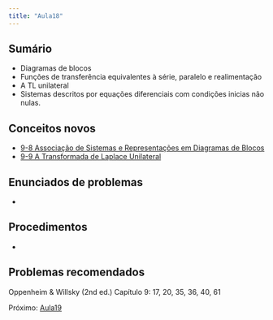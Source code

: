 ```yaml
---
title: "Aula18"
---
```


## Sumário
- Diagramas de blocos
- Funções de transferência equivalentes à série, paralelo e realimentação
- A TL unilateral
- Sistemas descritos por equações diferenciais com condições inicias não nulas.

## Conceitos novos
- [9-8 Associação de Sistemas e Representações em Diagramas de Blocos](pub/topic/9-8%20Associação%20de%20Sistemas%20e%20Representações%20em%20Diagramas%20de%20Blocos.md)
- [9-9 A Transformada de Laplace Unilateral](pub/topic/9-9%20A%20Transformada%20de%20Laplace%20Unilateral.md)

## Enunciados de problemas
- 

## Procedimentos
- 

## Problemas recomendados

Oppenheim & Willsky (2nd ed.)
Capítulo 9: 17, 20, 35, 36, 40, 61

Próximo: [Aula19](pub/class/Aula19.md)
